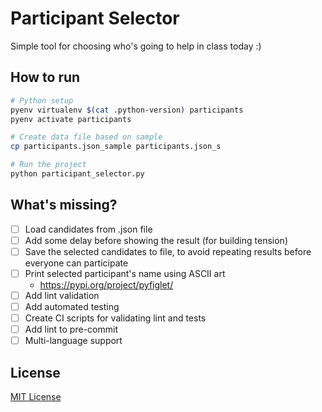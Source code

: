 # Participant Selector

Simple tool for choosing who's going to help in class today :)

## How to run

```bash
# Python setup
pyenv virtualenv $(cat .python-version) participants
pyenv activate participants

# Create data file based on sample
cp participants.json_sample participants.json_s

# Run the project
python participant_selector.py

```

## What's missing?

- [ ] Load candidates from .json file
- [ ] Add some delay before showing the result (for building tension)
- [ ] Save the selected candidates to file, to avoid repeating results before everyone can participate
- [ ] Print selected participant's name using ASCII art
    - https://pypi.org/project/pyfiglet/
- [ ] Add lint validation
- [ ] Add automated testing
- [ ] Create CI scripts for validating lint and tests
- [ ] Add lint to pre-commit
- [ ] Multi-language support

## License

[MIT License](LICENSE)


